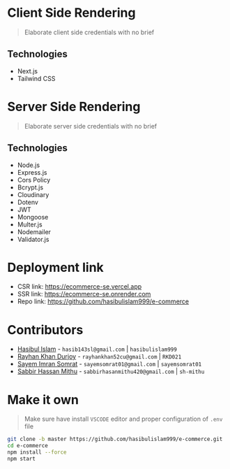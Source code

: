 # Client Side Rendering

> Elaborate client side credentials with no brief

## Technologies

- Next.js
- Tailwind CSS  

# Server Side Rendering

> Elaborate server side credentials with no brief

## Technologies

- Node.js
- Express.js
- Cors Policy
- Bcrypt.js
- Cloudinary
- Dotenv
- JWT
- Mongoose
- Multer.js
- Nodemailer
- Validator.js

# Deployment link

- CSR link: https://ecommerce-se.vercel.app
- SSR link: https://ecommerce-se.onrender.com
- Repo link: https://github.com/hasibulislam999/e-commerce

# Contributors

- [Hasibul Islam](https://github.com/hasibulislam999) - `hasib143sl@gmail.com` | `hasibulislam999`
- [Rayhan Khan Durjoy](https://github.com/RKD021) - `rayhankhan52cu@gmail.com` | `RKD021`
- [Sayem Imran Somrat](https://github.com/sayemsomrat01) - `sayemsomrat01@gmail.com` | `sayemsomrat01`
- [Sabbir Hassan Mithu](https://github.com/sh-mithu) - `sabbirhasanmithu420@gmail.com` | `sh-mithu`

# Make it own

> Make sure have install `VSCODE` editor and proper configuration of `.env` file

```bash
git clone -b master https://github.com/hasibulislam999/e-commerce.git
cd e-commerce
npm install --force
npm start
```

